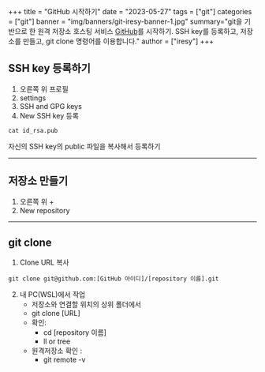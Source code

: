 +++
title = "GitHub 시작하기"
date = "2023-05-27"
tags = ["git"]
categories = ["git"]
banner = "img/banners/git-iresy-banner-1.jpg"
summary="git을 기반으로 한 원격 저장소 호스팅 서비스 [GitHub](https://github.com)를 시작하기. SSH key를 등록하고, 저장소를 만들고, git clone 명령어를 이용합니다."
author = ["iresy"]
+++

## SSH key 등록하기
1. 오른쪽 위 프로필  
2. settings  
3. SSH and GPG keys   
4. New SSH key 등록  
```
cat id_rsa.pub
```
자신의 SSH key의 public 파일을 복사해서 등록하기

***

## 저장소 만들기
1. 오른쪽 위 +  
2. New repository 

***

## git clone
1. Clone URL 복사 
```
git clone git@github.com:[GitHub 아이디]/[repository 이름].git
``` 
2. 내 PC(WSL)에서 작업  
    * 저장소와 연결할 위치의 상위 폴더에서  
    * git clone [URL] 
    * 확인:  
        - cd [repository 이름] 
        - ll or tree  
    * 원격저장소 확인 :
        - git remote -v
